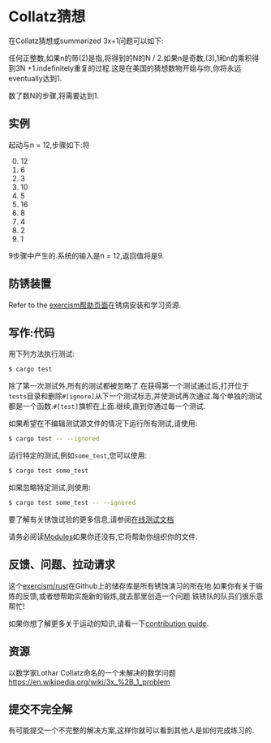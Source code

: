 # Collatz猜想

在Collatz猜想或summarized 3x+1问题可以如下:

任何正整数,如果n的带(2)是指,将得到的N的N / 2.如果n是奇数,(3),1和n的乘积得到3N +1.indefinitely重复的过程.这是在美国的猜想数物开始与你,你将永远eventually达到1.

数了数N的步骤,将需要达到1.

## 实例

起动与n = 12,步骤如下:将

0.  12
1.  6
2.  3
3.  10
4.  5
5.  16
6.  8
7.  4
8.  2
9.  1

9步骤中产生的.系统的输入是n = 12,返回值将是9.

## 防锈装置

Refer to the [exercism帮助页面][help-page]在锈病安装和学习资源.

## 写作:代码

用下列方法执行测试:

```bash
$ cargo test
```

除了第一次测试外,所有的测试都被忽略了.在获得第一个测试通过后,打开位于`tests`目录和删除`#[ignore]`从下一个测试标志,并使测试再次通过.每个单独的测试都是一个函数.`#[test]`旗帜在上面.继续,直到你通过每一个测试.

如果希望在不编辑测试源文件的情况下运行所有测试,请使用:

```bash
$ cargo test -- --ignored
```

运行特定的测试,例如`some_test`,您可以使用:

```bash
$ cargo test some_test
```

如果忽略特定测试,则使用:

```bash
$ cargo test some_test -- --ignored
```

要了解有关锈蚀试验的更多信息,请参阅[在线测试文档][rust-tests]

请务必阅读[Modules](https://doc.rust-lang.org/book/2018-edition/ch07-00-modules.html)如果你还没有,它将帮助你组织你的文件.

## 反馈、问题、拉动请求

这个[exercism/rust](https://github.com/exercism/rust)在Github上的储存库是所有锈蚀演习的所在地.如果你有关于锻炼的反馈,或者想帮助实施新的锻炼,就去那里创造一个问题.铁锈队的队员们很乐意帮忙!

如果你想了解更多关于运动的知识,请看一下[contribution guide](https://github.com/exercism/docs/blob/master/contributing-to-language-tracks/README.md).

[help-page]: https://exercism.io/tracks/rust/learning

[modules]: https://doc.rust-lang.org/book/2018-edition/ch07-00-modules.html

[cargo]: https://doc.rust-lang.org/book/2018-edition/ch14-00-more-about-cargo.html

[rust-tests]: https://doc.rust-lang.org/book/2018-edition/ch11-02-running-tests.html

## 资源

以数学家Lothar Collatz命名的一个未解决的数学问题<https://en.wikipedia.org/wiki/3x_%2B_1_problem>

## 提交不完全解

有可能提交一个不完整的解决方案,这样你就可以看到其他人是如何完成练习的.
